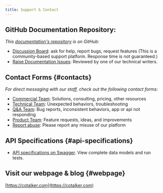 ```yaml
---
title: Support & Contact
---
```




## GitHub Documentation Repository:
_This [documentation's repository](https://github.com/Cotalker/documentation) is on GitHub:_ 
  - [Discussion Board](https://github.com/Cotalker/documentation/discussions): ask for help, report bugs, request features (This is a community-based support platform. Response time is not guaranteed.)
  - [Raise Documentation Issues](https://github.com/Cotalker/documentation/issues): Reviewed by one of our technical writers.

## Contact Forms {#contacts}
_For direct messaging with our staff, check out the following contact forms:_

- [Commercial Team](/docs/support/commercial): Solutions, consulting, pricing, other resources
- [Technical Team](/docs/support/technical): Unexpected behaviors, troubleshooting
- [Q&A Team](/docs/support/bug_report): Bug reports, inconsistent behaviors, app or api not responding
- [Product Team](/docs/support/feature_request): Feature requests, ideas, and improvements
- [Report abuse](/docs/support/report_abuse): Please report any misuse of our platform

## API Specifications {#api-specifications}

- [API specifications on Swagger](https://www.cotalker.com/swagger/core/?key=woubtjf4olr0t4zgutuwn6scbcm6hd3qh1cgl5obmohpbm3mfublnwcvv67lodgjvd3h86s9ppshtvmf95gepsqh6nizq9liu7f). View complete data models and run tests.

## Visit our webpage & blog {#webpage}

<span className="hero__subtitle">

[https://cotalker.com](https://cotalker.com)

</span>
